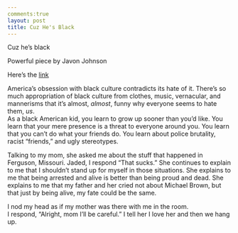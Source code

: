 ```yaml
---
comments:true
layout: post
title: Cuz He's Black
---
```


Cuz he’s black

Powerful piece by Javon Johnson 

Here’s the [link](https://www.youtube.com/watch?v=u9Wf8y_5Yn4#t=35)

America’s obsession with black culture contradicts its hate of it. There’s so much appropriation of black culture from clothes, music, vernacular, and mannerisms that it’s almost, *almost*, funny why everyone seems to hate them, *us*.  
As a black American kid, you learn to grow up sooner than you’d like. You learn that your mere presence is a threat to everyone around you. You learn that you can’t do what your friends do. You learn about police brutality, racist “friends,” and ugly stereotypes. 

Talking to my mom, she asked me about the stuff that happened in Ferguson, Missouri. 
Jaded, I respond “That sucks.” She continues to explain to me that I shouldn’t stand up for myself in those situations. She explains to me that being arrested and alive is better than being proud and dead. She explains to me that my father and her cried not about Michael Brown, but that just by being alive, my fate could be the same.

I nod my head as if my mother was there with me in the room.  
I respond, “Alright, mom I’ll be careful.”  I tell her I love her and then we hang up. 


